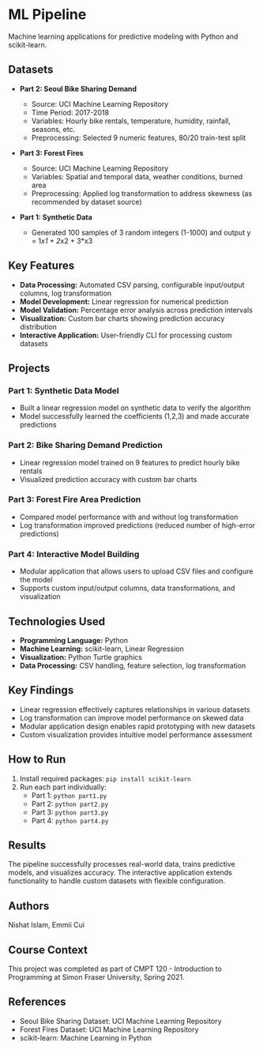 # ML Pipeline

Machine learning applications for predictive modeling with Python and scikit-learn.

## Datasets

- **Part 2: Seoul Bike Sharing Demand**
  - Source: UCI Machine Learning Repository
  - Time Period: 2017-2018
  - Variables: Hourly bike rentals, temperature, humidity, rainfall, seasons, etc.
  - Preprocessing: Selected 9 numeric features, 80/20 train-test split

- **Part 3: Forest Fires**
  - Source: UCI Machine Learning Repository
  - Variables: Spatial and temporal data, weather conditions, burned area
  - Preprocessing: Applied log transformation to address skewness (as recommended by dataset source)

- **Part 1: Synthetic Data**
  - Generated 100 samples of 3 random integers (1-1000) and output y = 1*x1 + 2*x2 + 3*x3

## Key Features

- **Data Processing:** Automated CSV parsing, configurable input/output columns, log transformation
- **Model Development:** Linear regression for numerical prediction
- **Model Validation:** Percentage error analysis across prediction intervals
- **Visualization:** Custom bar charts showing prediction accuracy distribution
- **Interactive Application:** User-friendly CLI for processing custom datasets

## Projects

### Part 1: Synthetic Data Model
- Built a linear regression model on synthetic data to verify the algorithm
- Model successfully learned the coefficients (1,2,3) and made accurate predictions

### Part 2: Bike Sharing Demand Prediction
- Linear regression model trained on 9 features to predict hourly bike rentals
- Visualized prediction accuracy with custom bar charts

### Part 3: Forest Fire Area Prediction
- Compared model performance with and without log transformation
- Log transformation improved predictions (reduced number of high-error predictions)

### Part 4: Interactive Model Building
- Modular application that allows users to upload CSV files and configure the model
- Supports custom input/output columns, data transformations, and visualization

## Technologies Used

- **Programming Language:** Python
- **Machine Learning:** scikit-learn, Linear Regression
- **Visualization:** Python Turtle graphics
- **Data Processing:** CSV handling, feature selection, log transformation

## Key Findings

- Linear regression effectively captures relationships in various datasets
- Log transformation can improve model performance on skewed data
- Modular application design enables rapid prototyping with new datasets
- Custom visualization provides intuitive model performance assessment

## How to Run

1. Install required packages: `pip install scikit-learn`
2. Run each part individually:
   - Part 1: `python part1.py`
   - Part 2: `python part2.py`
   - Part 3: `python part3.py`
   - Part 4: `python part4.py`

## Results

The pipeline successfully processes real-world data, trains predictive models, and visualizes accuracy. The interactive application extends functionality to handle custom datasets with flexible configuration.

## Authors

Nishat Islam, Emmii Cui

## Course Context

This project was completed as part of CMPT 120 - Introduction to Programming at Simon Fraser University, Spring 2021.

## References

- Seoul Bike Sharing Dataset: UCI Machine Learning Repository
- Forest Fires Dataset: UCI Machine Learning Repository
- scikit-learn: Machine Learning in Python
